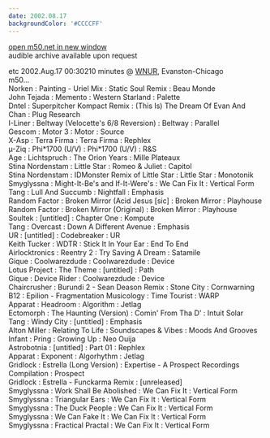```yaml
---
date: 2002.08.17
backgroundColor: '#CCCCFF'
---
```


[open m50.net in new window  
](http://m50.net/)audible archive available upon request

etc 2002.Aug.17 00:30210 minutes @ [WNUR](http://www.wnur.org/), Evanston-Chicago  
m50...  
Norken : Painting - Uriel Mix : Static Soul Remix : Beau Monde  
John Tejada : Memento : Western Starland : Palette  
Dntel : Superpitcher Kompact Remix : (This Is) The Dream Of Evan And Chan : Plug Research  
I-Liner : Beltway (Velocette's 6/8 Reversion) : Beltway : Parallel  
Gescom : Motor 3 : Motor : Source  
X-Asp : Terra Firma : Terra Firma : Rephlex  
µ-Ziq : Phi\*1700 (U/V) : Phi\*1700 (U/V) : R&S  
Age : Lichtspruch : The Orion Years : Mille Plateaux  
Stina Nordenstam : Little Star : Romeo & Juliet : Capitol  
Stina Nordenstam : IDMonster Remix of Little Star : Little Star : Monotonik  
Smyglyssna : Might-It-Be's and If-It-Were's : We Can Fix It : Vertical Form  
Tang : Lull And Succumb : Nightfall : Emphasis  
Random Factor : Broken Mirror (Acid Jesus \[sic\] : Broken Mirror : Playhouse  
Random Factor : Broken Mirror (Original) : Broken Mirror : Playhouse  
Soultek : \[untitled\] : Chapter One : Kompute  
Tang : Overcast : Down A Different Avenue : Emphasis  
UR : \[untitled\] : Codebreaker : UR  
Keith Tucker : WDTR : Stick It In Your Ear : End To End  
Airlocktronics : Reentry 2 : Try Saving A Dream : Satamile  
Gique : Coolwarezdude : Coolwarezdude : Device  
Lotus Project : The Theme : \[untitled\] : Path  
Gique : Device Rider : Coolwarezdude : Device  
Chaircrusher : Burundi 2 - Sean Deason Remix : Stone City : Cornwarning  
B12 : Epilion - Fragmentation Musicology : Time Tourist : WARP  
Apparat : Headroom : Algorithm : Jetlag  
Ectomorph : The Haunting (Version) : Comin' From Tha D' : Intuit Solar  
Tang : Windy City : \[untitled\] : Emphasis  
Alton Miller : Relating To Life : Soundscapes & Vibes : Moods And Grooves  
Infant : Pring : Growing Up : Neo Ouija  
Astrobotnia : \[untitled\] : Part 01 : Rephlex  
Apparat : Exponent : Algorhythm : Jetlag  
Gridlock : Estrella (Long Version) : Expertise - A Prospect Recordings Compilation : Prospect  
Gridlock : Estrella - Funckarma Remix : \[unreleased\]  
Smyglyssna : Work Shall Be Abolished : We Can Fix It : Vertical Form  
Smyglyssna : Triangular Ears : We Can Fix It : Vertical Form  
Smyglyssna : The Duck People : We Can Fix It : Vertical Form  
Smyglyssna : We Can Fake It : We Can Fix It : Vertical Form  
Smyglyssna : Fractical Practal : We Can Fix It : Vertical Form